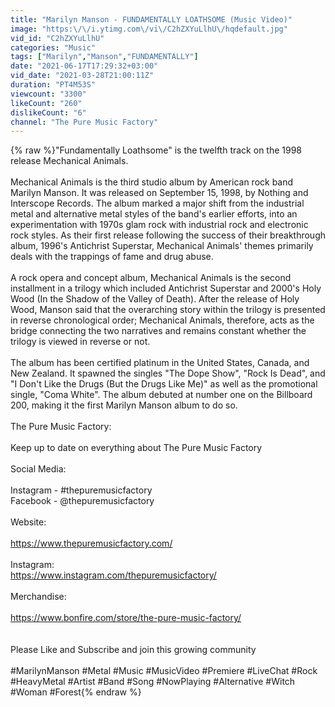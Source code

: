 ```yaml
---
title: "Marilyn Manson - FUNDAMENTALLY LOATHSOME (Music Video)"
image: "https:\/\/i.ytimg.com\/vi\/C2hZXYuLlhU\/hqdefault.jpg"
vid_id: "C2hZXYuLlhU"
categories: "Music"
tags: ["Marilyn","Manson","FUNDAMENTALLY"]
date: "2021-06-17T17:29:32+03:00"
vid_date: "2021-03-28T21:00:11Z"
duration: "PT4M53S"
viewcount: "3300"
likeCount: "260"
dislikeCount: "6"
channel: "The Pure Music Factory"
---
```

{% raw %}&quot;Fundamentally Loathsome&quot; is the twelfth track on the 1998 release Mechanical Animals.<br /><br />Mechanical Animals is the third studio album by American rock band Marilyn Manson. It was released on September 15, 1998, by Nothing and Interscope Records. The album marked a major shift from the industrial metal and alternative metal styles of the band's earlier efforts, into an experimentation with 1970s glam rock with industrial rock and electronic rock styles. As their first release following the success of their breakthrough album, 1996's Antichrist Superstar, Mechanical Animals' themes primarily deals with the trappings of fame and drug abuse.<br /><br />A rock opera and concept album, Mechanical Animals is the second installment in a trilogy which included Antichrist Superstar and 2000's Holy Wood (In the Shadow of the Valley of Death). After the release of Holy Wood, Manson said that the overarching story within the trilogy is presented in reverse chronological order; Mechanical Animals, therefore, acts as the bridge connecting the two narratives and remains constant whether the trilogy is viewed in reverse or not.<br /><br />The album has been certified platinum in the United States, Canada, and New Zealand. It spawned the singles &quot;The Dope Show&quot;, &quot;Rock Is Dead&quot;, and &quot;I Don't Like the Drugs (But the Drugs Like Me)&quot; as well as the promotional single, &quot;Coma White&quot;. The album debuted at number one on the Billboard 200, making it the first Marilyn Manson album to do so.<br /><br />The Pure Music Factory:<br /><br />Keep up to date on everything about The Pure Music Factory <br /><br />Social Media:<br /><br />Instagram - #thepuremusicfactory<br />Facebook - @thepuremusicfactory <br /><br />Website:<br /><br /><a rel="nofollow" target="blank" href="https://www.thepuremusicfactory.com/">https://www.thepuremusicfactory.com/</a><br /><br />Instagram:<br /><a rel="nofollow" target="blank" href="https://www.instagram.com/thepuremusicfactory/">https://www.instagram.com/thepuremusicfactory/</a><br /><br />Merchandise:<br /><br /><a rel="nofollow" target="blank" href="https://www.bonfire.com/store/the-pure-music-factory/">https://www.bonfire.com/store/the-pure-music-factory/</a><br /><br /><br />Please Like and Subscribe and join this growing community<br /><br />#MarilynManson #Metal #Music #MusicVideo #Premiere #LiveChat #Rock #HeavyMetal #Artist #Band #Song #NowPlaying #Alternative #Witch #Woman #Forest{% endraw %}
